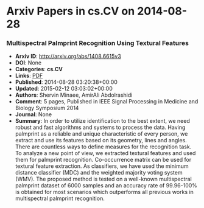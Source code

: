 # Arxiv Papers in cs.CV on 2014-08-28
### Multispectral Palmprint Recognition Using Textural Features
- **Arxiv ID**: http://arxiv.org/abs/1408.6615v3
- **DOI**: None
- **Categories**: **cs.CV**
- **Links**: [PDF](http://arxiv.org/pdf/1408.6615v3)
- **Published**: 2014-08-28 03:20:38+00:00
- **Updated**: 2015-02-12 03:03:02+00:00
- **Authors**: Shervin Minaee, AmirAli Abdolrashidi
- **Comment**: 5 pages, Published in IEEE Signal Processing in Medicine and Biology
  Symposium 2014
- **Journal**: None
- **Summary**: In order to utilize identification to the best extent, we need robust and fast algorithms and systems to process the data. Having palmprint as a reliable and unique characteristic of every person, we extract and use its features based on its geometry, lines and angles. There are countless ways to define measures for the recognition task. To analyze a new point of view, we extracted textural features and used them for palmprint recognition. Co-occurrence matrix can be used for textural feature extraction. As classifiers, we have used the minimum distance classifier (MDC) and the weighted majority voting system (WMV). The proposed method is tested on a well-known multispectral palmprint dataset of 6000 samples and an accuracy rate of 99.96-100% is obtained for most scenarios which outperforms all previous works in multispectral palmprint recognition.



